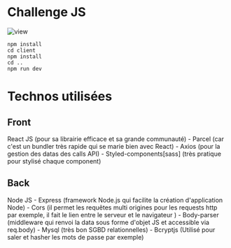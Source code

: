 # Challenge JS

![view](https://i.ibb.co/bHm4M9f/challenge-hostings.png)

```
npm install
cd client
npm install
cd ..
npm run dev
```

# Technos utilisées

## Front
React JS (pour sa librairie efficace et sa grande communauté) - Parcel (car c'est un bundler très rapide qui se marie bien avec React) - Axios (pour la gestion des datas des calls API) - Styled-components[sass] (très pratique pour stylisé chaque component)
 
## Back

Node JS - Express (framework Node.js qui facilite la création d'application Node) - Cors (il permet les requêtes multi origines pour les requests http par exemple, il fait le lien entre le serveur et le navigateur ) - Body-parser (middleware qui renvoi la data sous forme d'objet JS et accessible via req.body) - Mysql (très bon SGBD relationnelles) - Bcryptjs (Utilisé pour saler et hasher les mots de passe par exemple)